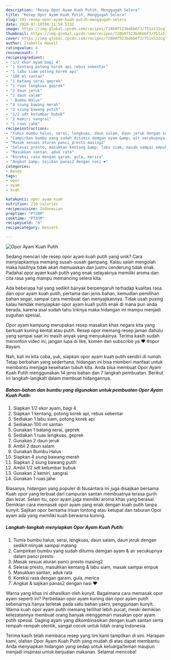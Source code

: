 ```yaml
---
description: "Resep Opor Ayam Kuah Putih, Menggugah Selera"
title: "Resep Opor Ayam Kuah Putih, Menggugah Selera"
slug: 191-resep-opor-ayam-kuah-putih-menggugah-selera
date: 2020-07-18T08:11:59.533Z
image: https://img-global.cpcdn.com/recipes/f28b0f523bd6b6f3/751x532cq70/opor-ayam-kuah-putih-foto-resep-utama.jpg
thumbnail: https://img-global.cpcdn.com/recipes/f28b0f523bd6b6f3/751x532cq70/opor-ayam-kuah-putih-foto-resep-utama.jpg
cover: https://img-global.cpcdn.com/recipes/f28b0f523bd6b6f3/751x532cq70/opor-ayam-kuah-putih-foto-resep-utama.jpg
author: Isabelle Howell
ratingvalue: 4
reviewcount: 3
recipeingredient:
- "1/2 ekor ayam bagi 4"
- "1 kentang potong korek api rebus sebentar"
- "1 labu siam potong korek api"
- "100 ml santan"
- "1 batang serai geprek"
- "1 ruas lengkuas geprek"
- "2 daun jeruk"
- "2 daun salam"
- " Bumbu Halus"
- "4 siung bawang merah"
- "2 siung bawang putih"
- "1/2 sdt ketumbar bubuk"
- "2 kemiri sangrai"
- "1 ruas jahe"
recipeinstructions:
- "Tumis bumbu halus, serai, lengkuas, daun salam, daun jeruk dengan sedikit minyak sampai matang"
- "Campirkan bumbu yang sudah ditumis demgan ayam &amp; air secukupnya dalam panci presto"
- "Masak sesuai aturan panci presto masing2"
- "Selesai presto, masukkan kentang &amp; labu siam, masak sampai empuk"
- "Masukkan santan, aduk rata"
- "Koreksi rasa dengan garam, gula, merica"
- "Angkat &amp; sajikan panas2 dengan nasi ❤"
categories:
- Resep
tags:
- opor
- ayam
- kuah

katakunci: opor ayam kuah 
nutrition: 216 calories
recipecuisine: Indonesian
preptime: "PT38M"
cooktime: "PT35M"
recipeyield: "4"
recipecategory: Dessert

---
```



![Opor Ayam Kuah Putih](https://img-global.cpcdn.com/recipes/f28b0f523bd6b6f3/751x532cq70/opor-ayam-kuah-putih-foto-resep-utama.jpg)

Sedang mencari ide resep opor ayam kuah putih yang unik? Cara menyiapkannya memang susah-susah gampang. Kalau salah mengolah maka hasilnya tidak akan memuaskan dan justru cenderung tidak enak. Padahal opor ayam kuah putih yang enak selayaknya memiliki aroma dan cita rasa yang mampu memancing selera kita.

Ada beberapa hal yang sedikit banyak berpengaruh terhadap kualitas rasa dari opor ayam kuah putih, pertama dari jenis bahan, kemudian pemilihan bahan segar, sampai cara membuat dan menyajikannya. Tidak usah pusing kalau hendak menyiapkan opor ayam kuah putih enak di mana pun anda berada, karena asal sudah tahu triknya maka hidangan ini mampu menjadi suguhan spesial.

Opor ayam kampung merupakan resep masakan khas negara kita yang berkuah kuning kental atau putih. Resep opor memang resep jaman dahulu yang sampai saat ini masih anyak yang menyukainya. Terima kasih sudah menonton video ini, jangan lupa di like, komen dan subscribe ya ❤ #opor #ayam.


Nah, kali ini kita coba, yuk, siapkan opor ayam kuah putih sendiri di rumah. Tetap berbahan yang sederhana, hidangan ini bisa memberi manfaat untuk membantu menjaga kesehatan tubuh kita. Anda bisa membuat Opor Ayam Kuah Putih menggunakan 14 jenis bahan dan 7 langkah pembuatan. Berikut ini langkah-langkah dalam membuat hidangannya.

<!--inarticleads1-->

##### Bahan-bahan dan bumbu yang digunakan untuk pembuatan Opor Ayam Kuah Putih:

1. Siapkan 1/2 ekor ayam, bagi 4
1. Siapkan 1 kentang, potong korek api, rebus sebentar
1. Sediakan 1 labu siam, potong korek api
1. Sediakan 100 ml santan
1. Gunakan 1 batang serai, geprek
1. Sediakan 1 ruas lengkuas, geprek
1. Gunakan 2 daun jeruk
1. Ambil 2 daun salam
1. Gunakan  Bumbu Halus
1. Siapkan 4 siung bawang merah
1. Siapkan 2 siung bawang putih
1. Ambil 1/2 sdt ketumbar bubuk
1. Gunakan 2 kemiri, sangrai
1. Gunakan 1 ruas jahe


Biasanya, hidangan yang populer di Nusantara ini juga disajikan bersama Kuah opor yang terbuat dari campuran santan membuatnya terasa gurih dan lezat. Selain itu, opor ayam juga memiliki aroma khas yang berasal. Demikian cara memasak opor ayam yang enak dengan kuah putih tanpa kunyit. Sajikan opor bersama irisan lontong atau ketupat dan taburan Opor ayam ada yang memiliki kuah berwarna kuning. 

<!--inarticleads2-->

##### Langkah-langkah menyiapkan Opor Ayam Kuah Putih:

1. Tumis bumbu halus, serai, lengkuas, daun salam, daun jeruk dengan sedikit minyak sampai matang
1. Campirkan bumbu yang sudah ditumis demgan ayam &amp; air secukupnya dalam panci presto
1. Masak sesuai aturan panci presto masing2
1. Selesai presto, masukkan kentang &amp; labu siam, masak sampai empuk
1. Masukkan santan, aduk rata
1. Koreksi rasa dengan garam, gula, merica
1. Angkat &amp; sajikan panas2 dengan nasi ❤


Warna yang khas ini dihasilkan oleh kunyit. Bagaimana cara memasak opor ayam seperti ini? Perbedaan opor ayam kuning dan opor ayam putih sebenarnya hanya terletak pada satu bahan yakni, penggunaan kunyit. Warna kuah opor ayam putih memang terlihat lebih pucat, meski demikian kelezatannya membuat orang banyak menggemari masakan opor ayam putih spesial. Daging ayam yang dikombinasikan dengan kuah santan serta rempah-rempah otentik, sangat cocok untuk lidah orang Indonesia. 

Terima kasih telah membaca resep yang tim kami tampilkan di sini. Harapan kami, olahan Opor Ayam Kuah Putih yang mudah di atas dapat membantu Anda menyiapkan hidangan yang sedap untuk keluarga/teman maupun menjadi inspirasi untuk berjualan makanan. Selamat mencoba!
